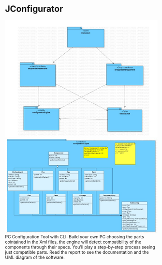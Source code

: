 # JConfigurator
![JConfigurator General Architecture](https://github.com/eskinderit/JConfigurator/blob/9755281ea59d69dd3fa0ce5d1ec4df67766644f9/img/JConfigurator_generalarchitecture.jpg)
![JConfigurator Controllers](https://github.com/eskinderit/JConfigurator/blob/9755281ea59d69dd3fa0ce5d1ec4df67766644f9/img/JConfigurator_Controllers.jpg)
PC Configuration Tool with CLI: Build your own PC choosing the parts cointained in the Xml files, the engine will detect compatibility of the components through their specs. You'll play a step-by-step process seeing just compatible parts.
Read the report to see the documentation and the UML diagram of the software.
